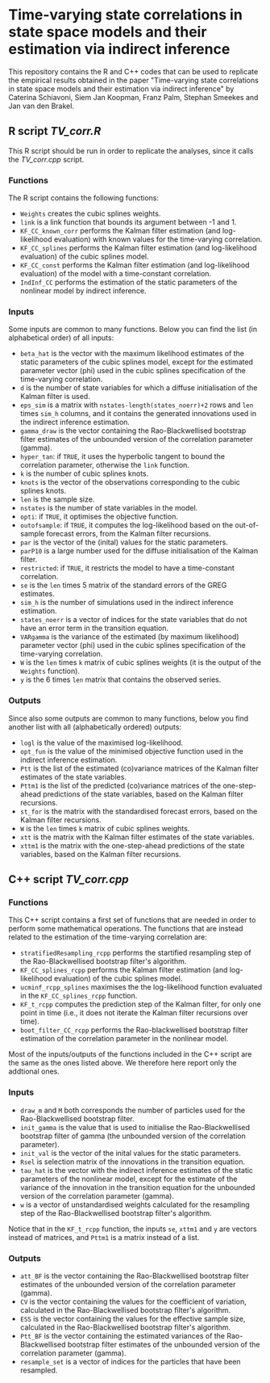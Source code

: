 # Time-varying state correlations in state space models and their estimation via indirect inference

This repository contains the R and C++ codes that can be used to replicate the empirical results obtained in the paper "Time-varying state correlations in state space models and their estimation via indirect inference" by Caterina Schiavoni, Siem Jan Koopman, Franz Palm, Stephan Smeekes and Jan van den Brakel.


## R script *TV_corr.R*

This R script should be run in order to replicate the analyses, since it calls the *TV_corr.cpp* script. 

### Functions
The R script contains the following functions:
* ``Weights`` creates the cubic splines weights.
* ``link`` is a link function that bounds its argument between -1 and 1.
* ``KF_CC_known_corr`` performs the Kalman filter estimation (and log-likelihood evaluation) with known values for the time-varying correlation.
* ``KF_CC_splines`` performs the Kalman filter estimation (and log-likelihood evaluation) of the cubic splines model.
* ``KF_CC_const`` performs the Kalman filter estimation (and log-likelihood evaluation) of the model with a time-constant correlation.
* ``IndInf_CC`` performs the estimation of the static parameters of the nonlinear model by indirect inference.

### Inputs
Some inputs are common to many functions. Below you can find the list (in alphabetical order) of all inputs:
* ``beta_hat`` is the vector with the maximum likelihood estimates of the static parameters of the cubic splines model, except for the estimated parameter vector (phi) used in the cubic splines specification of the time-varying correlation.
* ``d`` is the number of state variables for which a diffuse initialisation of the Kalman filter is used.
* ``eps_sim`` is a matrix with ``nstates-length(states_noerr)+2`` rows and ``len`` times ``sim_h`` columns, and it contains the generated innovations used in the indirect inference estimation.
* ``gamma_draw`` is the vector containing the Rao-Blackwellised bootstrap filter estimates of the unbounded version of the correlation parameter (gamma).
* ``hyper_tan``: if ``TRUE``, it uses the hyperbolic tangent to bound the correlation parameter, otherwise the ``link`` function.
* ``k`` is the number of cubic splines knots.
* ``knots`` is the vector of the observations corresponding to the cubic splines knots.
* ``len`` is the sample size.
* ``nstates`` is the number of state variables in the model.
* ``opti``: if ``TRUE``, it optimises the objective function.
* ``outofsample``: if ``TRUE``, it computes the log-likelihood based on the out-of-sample forecast errors, from the Kalman filter recursions.
* ``par`` is the vector of the (inital) values for the static parameters.
* ``parP10`` is a large number used for the diffuse initialisation of the Kalman filter.
* ``restricted``:  if ``TRUE``, it restricts the model to have a time-constant correlation.
* ``se`` is the ``len`` times 5 matrix of the standard errors of the GREG estimates.
* ``sim_h`` is the number of simulations used in the indirect inference estimation.
* ``states_noerr`` is a vector of indices for the state variables that do not have an error term in the transition equation.
* ``VARgamma`` is the variance of the estimated (by maximum likelihood) parameter vector (phi) used in the cubic splines specification of the time-varying correlation.
* ``W`` is the ``len`` times ``k`` matrix of cubic splines weights (it is the output of the ``Weights`` function).
* ``y`` is the 6 times ``len`` matrix that contains the observed series.

### Outputs
Since also some outputs are common to many functions, below you find another list with all (alphabetically ordered) outputs:
* ``logl`` is the value of the maximised log-likelihood.
* ``opt_fun`` is the value of the minimised objective function used in the indirect inference estimation.
* ``Ptt`` is the list of the estimated (co)variance matrices of the Kalman filter estimates of the state variables.
* ``Pttm1`` is the list of the predicted (co)variance matrices of the one-step-ahead predictions of the state variables, based on the Kalman filter recursions.
* ``st_for`` is the matrix with the standardised forecast errors, based on the Kalman filter recursions.
* ``W`` is the ``len`` times ``k`` matrix of cubic splines weights.
* ``xtt`` is the matrix with the Kalman filter estimates of the state variables.
* `xttm1` is the matrix with the one-step-ahead predictions of the state variables, based on the Kalman filter recursions.


## C++ script *TV_corr.cpp*

### Functions
This C++ script contains a first set of functions that are needed in order to perform some mathematical operations. The functions that are instead related to the estimation of the time-varying correlation are:
* ``stratifiedResampling_rcpp`` performs the startified resampling step of the Rao-Blackwellised bootstrap filter's algorithm.
* ``KF_CC_splines_rcpp`` performs the Kalman filter estimation (and log-likelihood evaluation) of the cubic splines model.
* ``ucminf_rcpp_splines`` maximises the the log-likelihood function evaluated in the ``KF_CC_splines_rcpp`` function.
* ``KF_t_rcpp`` computes the prediction step of the Kalman filter, for only one point in time (i.e., it does not iterate the Kalman filter recursions over time).
* ``boot_filter_CC_rcpp`` performs the Rao-blackwellised bootstrap filter estimation of the correlation parameter in the nonlinear model.

Most of the inputs/outputs of the functions included in the C++ script are the same as the ones listed above. We therefore here report only the addtional ones.

### Inputs
*  ``draw_m`` and ``M`` both corresponds the number of particles used for the Rao-Blackwellised bootstrap filter.
* ``init_gamma`` is the value that is used to initialise the Rao-Blackwellised bootstrap filter of gamma (the unbounded version of the correlation parameter).
* ``init_val`` is the vector of the inital values for the static parameters.
* ``Rsel`` is selection matrix of the innovations in the transition equation.
* ``tau_hat`` is the vector with the indirect inference estimates of the static parameters of the nonlinear model, except for the estimate of the variance of the innovation in the transition equation for the unbounded version of the correlation parameter (gamma).
* ``w`` is a vector of unstandardised weights calculated for the resampling step of the Rao-Blackwellised bootstrap filter's algorithm.

Notice that in the ``KF_t_rcpp`` function, the inputs ``se``, ``xttm1`` and ``y`` are vectors instead of matrices, and ``Pttm1`` is a matrix instead of a list.

### Outputs
* ``att_BF`` is the vector containing the Rao-Blackwellised bootstrap filter estimates of the unbounded version of the correlation parameter (gamma).
* ``CV`` is the vector containing the values for the coefficient of variation, calculated in the Rao-Blackwellised bootstrap filter's algorithm.
* ``ESS`` is the vector containing the values for the effective sample size, calculated in the Rao-Blackwellised bootstrap filter's algorithm.
* ``Ptt_BF`` is the vector containing the estimated variances of the Rao-Blackwellised bootstrap filter estimates of the unbounded version of the correlation parameter (gamma).
* ``resample_set`` is a vector of indices for the particles that have been resampled.
